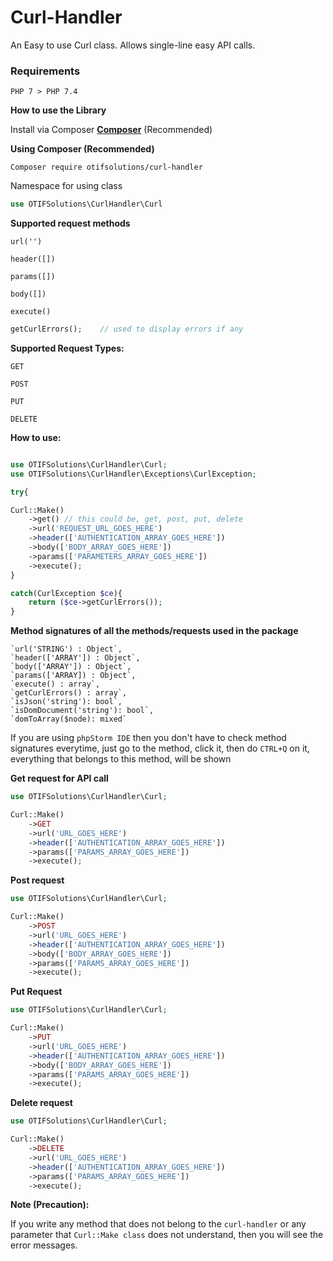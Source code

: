 # **Curl-Handler**

An Easy to use Curl class. Allows single-line easy API calls.

### **Requirements**

`PHP 7 > PHP 7.4`

__How to use the Library__

Install via Composer **[Composer](https://getcomposer.org/download)** (Recommended)

__Using Composer (Recommended)__

```
Composer require otifsolutions/curl-handler
```


Namespace for using class

```php 
use OTIFSolutions\CurlHandler\Curl
```

__Supported request methods__

`url('')`

`header([])`

`params([])`

`body([])`

`execute()`

```php
getCurlErrors();    // used to display errors if any
``` 


__Supported Request Types:__

`GET`

`POST` 

`PUT`

`DELETE`

__How to use:__

```php

use OTIFSolutions\CurlHandler\Curl;
use OTIFSolutions\CurlHandler\Exceptions\CurlException;

try{

Curl::Make()
    ->get() // this could be, get, post, put, delete
    ->url('REQUEST_URL_GOES_HERE')
    ->header(['AUTHENTICATION_ARRAY_GOES_HERE'])
    ->body(['BODY_ARRAY_GOES_HERE'])
    ->params(['PARAMETERS_ARRAY_GOES_HERE'])
    ->execute();
}

catch(CurlException $ce){
    return ($ce->getCurlErrors());
}

```


__Method signatures of all the methods/requests used in the package__  

    `url('STRING') : Object`,
    `header(['ARRAY']) : Object`,
    `body(['ARRAY']) : Object`,
    `params(['ARRAY]) : Object`,
    `execute() : array`,
    `getCurlErrors() : array`,
    `isJson('string'): bool`,
    `isDomDocument('string'): bool`,
    `domToArray($node): mixed`
    

If you are using `phpStorm IDE` then you don't have to check method signatures everytime, 
just go to the method, click it, then do `CTRL+Q` on it, everything that belongs to this method, will be shown

__Get request for API call__

```php
use OTIFSolutions\CurlHandler\Curl;

Curl::Make()
    ->GET
    ->url('URL_GOES_HERE')
    ->header(['AUTHENTICATION_ARRAY_GOES_HERE'])
    ->params(['PARAMS_ARRAY_GOES_HERE'])
    ->execute();
```

__Post request__

```php
use OTIFSolutions\CurlHandler\Curl;

Curl::Make()
    ->POST
    ->url('URL_GOES_HERE')
    ->header(['AUTHENTICATION_ARRAY_GOES_HERE'])
    ->body(['BODY_ARRAY_GOES_HERE'])
    ->params(['PARAMS_ARRAY_GOES_HERE'])
    ->execute();
```

__Put Request__

```php
use OTIFSolutions\CurlHandler\Curl;

Curl::Make()
    ->PUT
    ->url('URL_GOES_HERE')
    ->header(['AUTHENTICATION_ARRAY_GOES_HERE'])
    ->body(['BODY_ARRAY_GOES_HERE'])
    ->params(['PARAMS_ARRAY_GOES_HERE'])
    ->execute();
```

__Delete request__

```php
use OTIFSolutions\CurlHandler\Curl;

Curl::Make()
    ->DELETE
    ->url('URL_GOES_HERE')
    ->header(['AUTHENTICATION_ARRAY_GOES_HERE'])
    ->params(['PARAMS_ARRAY_GOES_HERE'])
    ->execute();
```

__Note (Precaution):__

If you write any method that does not belong to the `curl-handler` or any parameter that `Curl::Make class` does not understand, then you will see the error messages.

